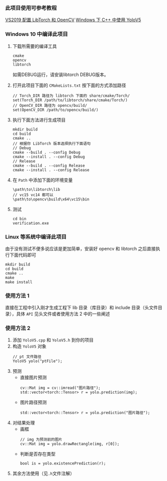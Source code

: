 ### 此项目使用可参考教程
[VS2019 配置 LibTorch 和 OpenCV](https://zhuanlan.zhihu.com/p/375084412)
[Windows 下 C++ 中使用 YoloV5](https://zhuanlan.zhihu.com/p/376149679)
### Windows 10 中编译此项目
1. 下载所需要的编译工具
    
    ```
    cmake
    opencv
    libtorch
    ```
    如需DEBUG运行，请安装libtorch DEBUG版本。

2. 打开此项目下面的 `CMakeLists.txt` 按下面的方式添加路径
    ```
    // Torch_DIR 路径为 libtorch 下面的 share/cmake/Torch/
    set(Torch_DIR /path/to/libtorch/share/cmake/Torch/)
    // OpenCV_DIR 路径为 opencv/build/
    set(OpenCV_DIR /path/to/opencv/build/)
    ```
3. 执行下面方法进行生成项目
    
    ```
    mkdir build
    cd build
    cmake ..
    // 根据你 LibTorch 版本选择执行下面语句
    // Debug
    cmake --build . --config Debug
    cmake --install . --config Debug
    // Release
    cmake --build . --config Release
    cmake --install . --config Release
    ```
4. 在 `Path` 中添加下面的环境变量
    
    ```
    \path\to\libtorch\lib
    // vc15 vc14 都可以
    \path\to\opencv\build\x64\vc15\bin
    ```
5. 测试
    ```
    cd bin
    verification.exe
    ```
### Linux 等系统中编译此项目
由于没有测试不便多说应该是更加简单，安装好 opencv 和 libtorch 之后直接执行下面代码即可

```
mkdir build
cd build
cmake ..
make
make install
```
### 使用方法 1

直接在工程中引入刚才生成工程下 lib 目录（库目录）和 include 目录（头文件目录），具体 `API` 见头文件或者使用方法 2 中的一些阐述

### 使用方法 2

1. 添加 `YoloV5.cpp` 和 `YoloV5.h` 到你的项目
2. 构造 `YoloV5` 对象
    ```
    // pt 文件路径
    YoloV5 yolo("ptFile");
    ```
3. 预测
    + 直接图片预测
        ```
        cv::Mat img = cv::imread("图片路径");
        std::vector<torch::Tensor> r = yolo.prediction(img);
        ```
    + 图片路径预测
        ```
        std::vector<torch::Tensor> r = yolo.prediction("图片路径");
        ```
4. 对结果处理
    + 画框
        ```
        // img 为预测前的图片 
        cv::Mat img = yolo.drawRectangle(img, r[0]);
        ```
    + 判断是否存在类型
        ```
        bool is = yolo.existencePrediction(r);
        ```
5. 其余方法使用（见`.h`文件注解）